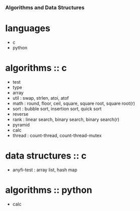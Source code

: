 ### Algorithms and Data Structures

# languages
  - c
  - python

# algorithms :: c
  - test
  - type
  - array
  - util : swap, strlen, atoi, atof
  - math : round, floor, ceil, square, square root, square root(r) 
  - sort : bubble sort, insertion sort, quick sort
  - reverse
  - rank : linear search, binary search, binary search(r)
  - pyramid
  - calc
  - thread : count-thread, count-thread-mutex

# data structures :: c
  - anyfi-test : array list, hash map 

# algorithms :: python
  - calc


